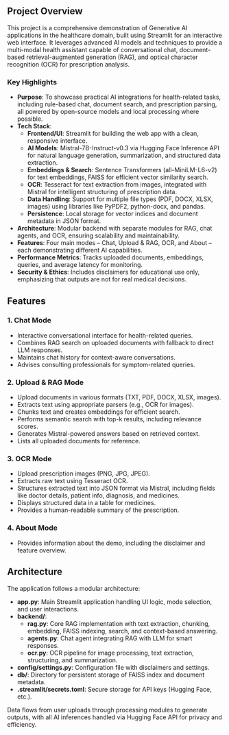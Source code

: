 ## Project Overview

This project is a comprehensive demonstration of Generative AI applications in the healthcare domain, built using Streamlit for an interactive web interface. It leverages advanced AI models and techniques to provide a multi-modal health assistant capable of conversational chat, document-based retrieval-augmented generation (RAG), and optical character recognition (OCR) for prescription analysis.

### Key Highlights
- **Purpose**: To showcase practical AI integrations for health-related tasks, including rule-based chat, document search, and prescription parsing, all powered by open-source models and local processing where possible.
- **Tech Stack**:
  - **Frontend/UI**: Streamlit for building the web app with a clean, responsive interface.
  - **AI Models**: Mistral-7B-Instruct-v0.3 via Hugging Face Inference API for natural language generation, summarization, and structured data extraction.
  - **Embeddings & Search**: Sentence Transformers (all-MiniLM-L6-v2) for text embeddings, FAISS for efficient vector similarity search.
  - **OCR**: Tesseract for text extraction from images, integrated with Mistral for intelligent structuring of prescription data.
  - **Data Handling**: Support for multiple file types (PDF, DOCX, XLSX, images) using libraries like PyPDF2, python-docx, and pandas.
  - **Persistence**: Local storage for vector indices and document metadata in JSON format.
- **Architecture**: Modular backend with separate modules for RAG, chat agents, and OCR, ensuring scalability and maintainability.
- **Features**: Four main modes – Chat, Upload & RAG, OCR, and About – each demonstrating different AI capabilities.
- **Performance Metrics**: Tracks uploaded documents, embeddings, queries, and average latency for monitoring.
- **Security & Ethics**: Includes disclaimers for educational use only, emphasizing that outputs are not for real medical decisions.

## Features

### 1. Chat Mode
- Interactive conversational interface for health-related queries.
- Combines RAG search on uploaded documents with fallback to direct LLM responses.
- Maintains chat history for context-aware conversations.
- Advises consulting professionals for symptom-related queries.

### 2. Upload & RAG Mode
- Upload documents in various formats (TXT, PDF, DOCX, XLSX, images).
- Extracts text using appropriate parsers (e.g., OCR for images).
- Chunks text and creates embeddings for efficient search.
- Performs semantic search with top-k results, including relevance scores.
- Generates Mistral-powered answers based on retrieved context.
- Lists all uploaded documents for reference.

### 3. OCR Mode
- Upload prescription images (PNG, JPG, JPEG).
- Extracts raw text using Tesseract OCR.
- Structures extracted text into JSON format via Mistral, including fields like doctor details, patient info, diagnosis, and medicines.
- Displays structured data in a table for medicines.
- Provides a human-readable summary of the prescription.

### 4. About Mode
- Provides information about the demo, including the disclaimer and feature overview.

## Architecture

The application follows a modular architecture:

- **app.py**: Main Streamlit application handling UI logic, mode selection, and user interactions.
- **backend/**:
  - **rag.py**: Core RAG implementation with text extraction, chunking, embedding, FAISS indexing, search, and context-based answering.
  - **agents.py**: Chat agent integrating RAG with LLM for smart responses.
  - **ocr.py**: OCR pipeline for image processing, text extraction, structuring, and summarization.
- **config/settings.py**: Configuration file with disclaimers and settings.
- **db/**: Directory for persistent storage of FAISS index and document metadata.
- **.streamlit/secrets.toml**: Secure storage for API keys (Hugging Face, etc.).

Data flows from user uploads through processing modules to generate outputs, with all AI inferences handled via Hugging Face API for privacy and efficiency.
